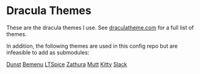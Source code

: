 # Dracula Themes
These are the dracula themes I use. See [draculatheme.com](draculatheme.com)
for a full list of themes.

In addition, the following themes are used in this config repo but are
infeasible to add as submodules:

[Dunst](draculatheme.com/dunst)
[Bemenu](draculatheme.com/bemenu)
[LTSpice](draculatheme.com/ltspice)
[Zathura](draculatheme.com/zathura)
[Mutt](draculatheme.com/mutt)
[Kitty](draculatheme.com/kitty)
[Slack](draculatheme.com/slack)

